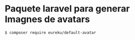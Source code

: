 # Paquete laravel para generar Imagnes de avatars

```bash
$ composer require eureku/default-avatar
```